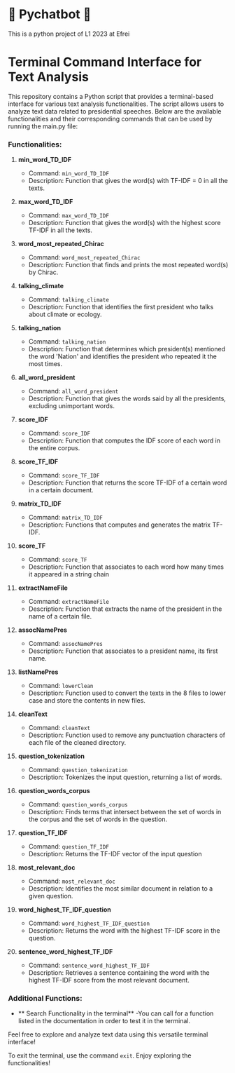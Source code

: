 # 🤖 Pychatbot 🐍
This is a python project of L1 2023 at Efrei
# Terminal Command Interface for Text Analysis

This repository contains a Python script that provides a terminal-based interface for various text analysis functionalities. The script allows users to analyze text data related to presidential speeches. Below are the available functionalities and their corresponding commands that can be used by running the main.py file:

### Functionalities:

1. **min_word_TD_IDF**
   - Command: `min_word_TD_IDF`
   - Description: Function that gives the word(s) with TF-IDF = 0 in all the texts.

2. **max_word_TD_IDF**
   - Command: `max_word_TD_IDF`
   - Description: Function that gives the word(s) with the highest score TF-IDF in all the texts.

3. **word_most_repeated_Chirac**
   - Command: `word_most_repeated_Chirac`
   - Description: Function that finds and prints the most repeated word(s) by Chirac.

4. **talking_climate**
   - Command: `talking_climate`
   - Description: Function that identifies the first president who talks about climate or ecology.

5. **talking_nation**
   - Command: `talking_nation`
   - Description: Function that determines which president(s) mentioned the word 'Nation' and identifies the president who repeated it the most times.

6. **all_word_president**
   - Command: `all_word_president`
   - Description: Function that gives the words said by all the presidents, excluding unimportant words.

7. **score_IDF**
    - Command: `score_IDF`
    - Description: Function that computes the IDF score of each word in the entire corpus.

8. **score_TF_IDF**
    - Command: `score_TF_IDF`
    - Description: Function that returns the score TF-IDF of a certain word in a certain document.

9. **matrix_TD_IDF**
    - Command: `matrix_TD_IDF`
    - Description: Functions that computes and generates the matrix TF-IDF.
      
10. **score_TF**
    - Command: `score_TF`
    - Description: Function that associates to each word how many times it appeared in a string chain
      
11. **extractNameFile**
    - Command: `extractNameFile`
    - Description: Function that extracts the name of the president in the name of a certain file.

12. **assocNamePres**
    - Command: `assocNamePres`
    - Description: Function that associates to a president name, its first name.
      
13. **listNamePres**
    - Command: `lowerClean`
    - Description: Function used to convert the texts in the 8 files to lower case and store the contents in new files.

14. **cleanText**
    - Command: `cleanText`
    - Description: Function used to remove any punctuation characters of each file of the cleaned directory.
    
15. **question_tokenization**
    - Command: `question_tokenization`
    - Description: Tokenizes the input question, returning a list of words.

16. **question_words_corpus**
    - Command: `question_words_corpus`
    - Description: Finds terms that intersect between the set of words in the corpus and the set of words in the question.

17. **question_TF_IDF**
    - Command: `question_TF_IDF`
    - Description: Returns the TF-IDF vector of the input question

18. **most_relevant_doc**
    - Command: `most_relevant_doc`
    - Description: Identifies the most similar document in relation to a given question.

19. **word_highest_TF_IDF_question**
    - Command: `word_highest_TF_IDF_question`
    - Description: Returns the word with the highest TF-IDF score in the question.

20. **sentence_word_highest_TF_IDF**
    - Command: `sentence_word_highest_TF_IDF`
    - Description: Retrieves a sentence containing the word with the highest TF-IDF score from the most relevant document.

### Additional Functions:

- ** Search Functionality in the terminal**
  -You can call for a function listed in the documentation in order to test it in the terminal.

Feel free to explore and analyze text data using this versatile terminal interface!

To exit the terminal, use the command `exit`. Enjoy exploring the functionalities!
